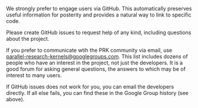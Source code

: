 We strongly prefer to engage users via GitHub.  This
automatically preserves useful information for posterity
and provides a natural way to link to specific code.

Please create GitHub issues to request help of any kind,
including questions about the project.

If you prefer to communicate wtih the PRK community via
email, use parallel-research-kernels@googlegroups.com.
This list includes dozens of people who have an interest
in the project, not just the developers.  It is a good
forum for asking general questions, the answers to which
may be of interest to many users.

If GitHub issues does not work for you, you can email the
developers directly.  If all else fails, you can find
these in the Google Group history (see above).
